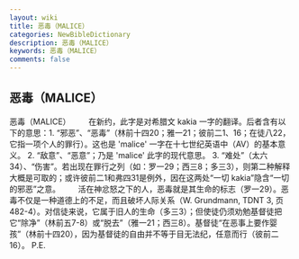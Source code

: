 ```yaml
---
layout: wiki
title: 恶毒（MALICE）
categories: NewBibleDictionary
description: 恶毒（MALICE）
keywords: 恶毒（MALICE）
comments: false
---
```


## 恶毒（MALICE）



恶毒（MALICE）
　　在新约，此字是对希腊文 kakia 一字的翻译。后者含有以下的意思：1. “邪恶”、“恶毒”（林前十四20；雅一21；彼前二1、16；在徒八22，它指一项个人的罪行）。这也是 'malice' 一字在十七世纪英语中（AV）的基本意义。 2. “敌意”、“恶意”；乃是 'malice' 此字的现代意思。 3. “难处”（太六34）、“伤害”。若出现在罪行之列（如：罗一29；西三8；多三3），则第二种解释大概是可取的；或许彼前二1和弗四31是例外，因在这两处“一切 kakia”隐含“一切的邪恶”之意。
　　活在神忿怒之下的人，恶毒就是其生命的标志（罗一29）。恶毒不仅是一种道德上的不足，而且破坏人际关系（W. Grundmann, TDNT 3, 页482-4）。对信徒来说，它属于旧人的生命（多三3）；但使徒仍须劝勉基督徒把它“除净”（林前五7-8）或“脱去”（雅一21；西三8）。基督徒“在恶事上要作婴孩”（林前十四20），因为基督徒的自由并不等于目无法纪，任意而行（彼前二16）。
P.E.




